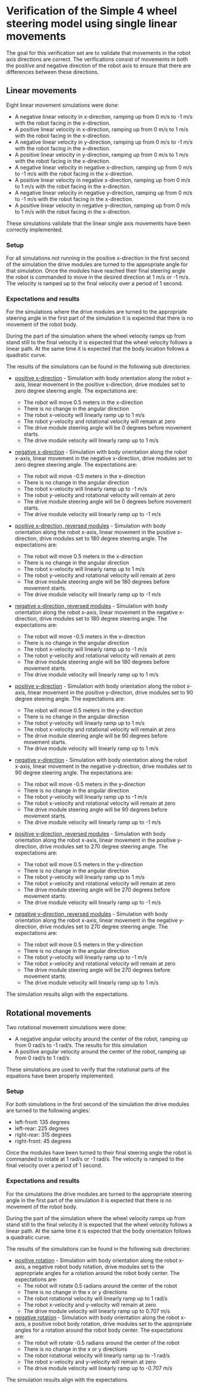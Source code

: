 # Verification of the Simple 4 wheel steering model using single linear movements

The goal for this verification set are to validate that movements in the robot axis directions
are correct. The verifications consist of movements in both the positive and negative direction
of the robot axis to ensure that there are differences between these directions.

## Linear movements

Eight linear movement simulations were done:

* A negative linear velocity in x-direction, ramping up from 0 m/s to -1 m/s with the robot
  facing in the x-direction.
* A positive linear velocity in x-direction, ramping up from 0 m/s to 1 m/s with the robot
  facing in the x-direction.
* A negative linear velocity in y-direction, ramping up from 0 m/s to -1 m/s with the robot
  facing in the x-direction.
* A positive linear velocity in y-direction, ramping up from 0 m/s to 1 m/s with the robot
  facing in the x-direction.
* A negative linear velocity in negative x-direction, ramping up from 0 m/s to -1 m/s with the robot
  facing in the x-direction.
* A positive linear velocity in negative x-direction, ramping up from 0 m/s to 1 m/s with the robot
  facing in the x-direction.
* A negative linear velocity in negative y-direction, ramping up from 0 m/s to -1 m/s with the robot
  facing in the x-direction.
* A positive linear velocity in negative y-direction, ramping up from 0 m/s to 1 m/s with the robot
  facing in the x-direction.

These simulations validate that the linear single axis movements have been correctly implemented.

### Setup

For all simulations not running in the positive x-direction in the first second of the simulation the
drive modules are turned to the appropriate angle for that simulation. Once the modules have reached
their final steering angle the robot is commanded to move in the desired direction at 1 m/s or -1 m/s.
The velocity is ramped up to the final velocity over a period of 1 second.

### Expectations and results

For the simulations where the drive modules are turned to the appropriate steering angle in the
first part of the simulation it is expected that there is no movement of the robot body.

During the part of the simulation where the wheel velocity ramps up from stand still to the final
velocity it is expected that the wheel velocity follows a linear path. At the same time it is
expected that the body location follows a quadratic curve.

The results of the simulations can be found in the following sub directories:

* [positive x-direction](body_orientation_0_body_vel_linear_positive_dm_direction_linear_0/sim_results.csv) -
  Simulation with body orientation along the robot x-axis, linear movement in the positive x-direction, drive modules set
  to zero degree steering angle. The expectations are:
  * The robot will move 0.5 meters in the x-direction
  * There is no change in the angular direction
  * The robot x-velocity will linearly ramp up to 1 m/s
  * The robot y-velocity and rotational velocity will remain at zero
  * The drive module steering angle will be 0 degrees before movement starts.
  * The drive module velocity will linearly ramp up to 1 m/s
* [negative x-direction](body_orientation_0_body_vel_linear_negative_dm_direction_linear_0/sim_results.csv) -
  Simulation with body orientation along the robot x-axis, linear movement in the negative x-direction, drive modules set
  to zero degree steering angle. The expectations are:
  * The robot will move -0.5 meters in the x-direction
  * There is no change in the angular direction
  * The robot x-velocity will linearly ramp up to -1 m/s
  * The robot y-velocity and rotational velocity will remain at zero
  * The drive module steering angle will be 0 degrees before movement starts.
  * The drive module velocity will linearly ramp up to -1 m/s

* [positive x-direction, reversed modules](body_orientation_0_body_vel_linear_positive_dm_direction_linear_180/sim_results.csv) -
  Simulation with body orientation along the robot x-axis, linear movement in the positive x-direction, drive modules set
  to 180 degree steering angle. The expectations are:
  * The robot will move 0.5 meters in the x-direction
  * There is no change in the angular direction
  * The robot x-velocity will linearly ramp up to 1 m/s
  * The robot y-velocity and rotational velocity will remain at zero
  * The drive module steering angle will be 180 degrees before movement starts.
  * The drive module velocity will linearly ramp up to -1 m/s
* [negative x-direction, reversed modules](body_orientation_0_body_vel_linear_negative_dm_direction_linear_180/sim_results.csv) -
  Simulation with body orientation along the robot x-axis, linear movement in the negative x-direction, drive modules set
  to 180 degree steering angle. The expectations are:
  * The robot will move -0.5 meters in the x-direction
  * There is no change in the angular direction
  * The robot x-velocity will linearly ramp up to -1 m/s
  * The robot y-velocity and rotational velocity will remain at zero
  * The drive module steering angle will be 180 degrees before movement starts.
  * The drive module velocity will linearly ramp up to 1 m/s

* [positive y-direction](body_orientation_0_body_vel_linear_positive_dm_direction_linear_90/sim_results.csv) -
  Simulation with body orientation along the robot x-axis, linear movement in the positive y-direction, drive modules set
  to 90 degree steering angle. The expectations are:
  * The robot will move 0.5 meters in the y-direction
  * There is no change in the angular direction
  * The robot y-velocity will linearly ramp up to 1 m/s
  * The robot x-velocity and rotational velocity will remain at zero
  * The drive module steering angle will be 90 degrees before movement starts.
  * The drive module velocity will linearly ramp up to 1 m/s
* [negative y-direction](body_orientation_0_body_vel_linear_negative_dm_direction_linear_90/sim_results.csv) -
  Simulation with body orientation along the robot x-axis, linear movement in the negative y-direction, drive modules set
  to 90 degree steering angle. The expectations are:
  * The robot will move -0.5 meters in the y-direction
  * There is no change in the angular direction
  * The robot y-velocity will linearly ramp up to -1 m/s
  * The robot x-velocity and rotational velocity will remain at zero
  * The drive module steering angle will be 90 degrees before movement starts.
  * The drive module velocity will linearly ramp up to -1 m/s

* [positive y-direction, reversed modules](body_orientation_0_body_vel_linear_positive_dm_direction_linear_270/sim_results.csv) -
  Simulation with body orientation along the robot x-axis, linear movement in the positive y-direction, drive modules set
  to 270 degree steering angle. The expectations are:
  * The robot will move 0.5 meters in the y-direction
  * There is no change in the angular direction
  * The robot y-velocity will linearly ramp up to 1 m/s
  * The robot x-velocity and rotational velocity will remain at zero
  * The drive module steering angle will be 270 degrees before movement starts.
  * The drive module velocity will linearly ramp up to -1 m/s
* [negative y-direction, reversed modules](body_orientation_0_body_vel_linear_negative_dm_direction_linear_270/sim_results.csv) -
  Simulation with body orientation along the robot x-axis, linear movement in the negative y-direction, drive modules set
  to 270 degree steering angle. The expectations are:
  * The robot will move 0.5 meters in the y-direction
  * There is no change in the angular direction
  * The robot y-velocity will linearly ramp up to -1 m/s
  * The robot x-velocity and rotational velocity will remain at zero
  * The drive module steering angle will be 270 degrees before movement starts.
  * The drive module velocity will linearly ramp up to 1 m/s

The simulation results align with the expectations.

## Rotational movements

Two rotational movement simulations were done:

* A negative angular velocity around the center of the robot, ramping up from 0 rad/s to -1 rad/s. The
  results for this simulation
* A positive angular velocity around the center of the robot, ramping up from 0 rad/s to 1 rad/s

These simulations are used to verify that the rotational parts of the equations have been
properly implemented.

### Setup

For both simulations in the first second of the simulation the drive modules are turned to the
following angles:

* left-front: 135 degrees
* left-rear: 225 degrees
* right-rear: 315 degrees
* right-front: 45 degrees

Once the modules have been turned to their final steering angle the robot is commanded to rotate
at 1 rad/s or -1 rad/s. The velocity is ramped to the final velocity over a period of 1 second.

### Expectations and results

For the simulations the drive modules are turned to the appropriate steering angle in the
first part of the simulation it is expected that there is no movement of the robot body.

During the part of the simulation where the wheel velocity ramps up from stand still to the final
velocity it is expected that the wheel velocity follows a linear path. At the same time it is
expected that the body orientation follows a quadratic curve.

The results of the simulations can be found in the following sub directories:

* [positive rotation](body_orientation_0_body_vel_angular_positive_dm_direction_rotation_inplace/sim_results.csv) -
  Simulation with body orientation along the robot x-axis, a negative robot body rotation, drive modules set
  to the appropriate angles for a rotation around the robot body center. The expectations are:
  * The robot will rotate 0.5 radians around the center of the robot
  * There is no change in the x or y directions
  * The robot rotational velocity will linearly ramp up to 1 rad/s
  * The robot x-velocity and y-velocity will remain at zero
  * The drive module velocity will linearly ramp up to 0.707 m/s
* [negative rotation](body_orientation_0_body_vel_angular_positive_dm_direction_rotation_inplace/sim_results.csv) -
  Simulation with body orientation along the robot x-axis, a positive robot body rotation, drive modules set
  to the appropriate angles for a rotation around the robot body center. The expectations are:
  * The robot will rotate -0.5 radians around the center of the robot
  * There is no change in the x or y directions
  * The robot rotational velocity will linearly ramp up to -1 rad/s
  * The robot x-velocity and y-velocity will remain at zero
  * The drive module velocity will linearly ramp up to -0.707 m/s

The simulation results align with the expectations.
